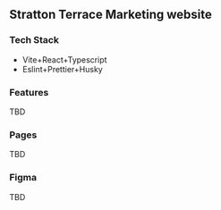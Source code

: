 ## Stratton Terrace Marketing website

### Tech Stack

- Vite+React+Typescript
- Eslint+Prettier+Husky

### Features
TBD

### Pages
TBD

### Figma
TBD 